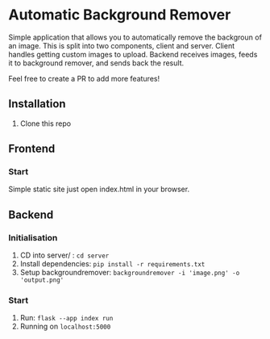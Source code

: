 # Automatic Background Remover
Simple application that allows you to automatically remove the backgroun of an image. This is split into two components, client and server. Client handles getting custom images to upload. Backend receives images, feeds it to background remover, and sends back the result.

Feel free to create a PR to add more features!

## Installation
1. Clone this repo
   
## Frontend
### Start
Simple static site just open index.html in your browser.

## Backend
### Initialisation
1. CD into server/ : `cd server`
2. Install dependencies: `pip install -r requirements.txt`
3. Setup backgroundremover: `backgroundremover -i 'image.png' -o 'output.png'`
### Start
1. Run: `flask --app index run`
2. Running on `localhost:5000`
